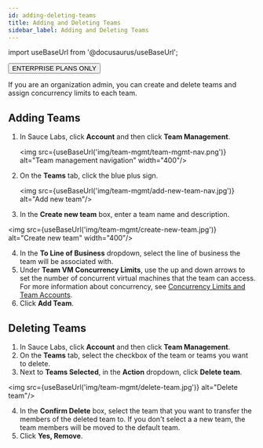 ```yaml
---
id: adding-deleting-teams
title: Adding and Deleting Teams
sidebar_label: Adding and Deleting Teams
---
```


import useBaseUrl from '@docusaurus/useBaseUrl';

<p><button class="badge-blue">ENTERPRISE PLANS ONLY</button></p>
If you are an organization admin, you can create and delete teams and assign concurrency limits to each team.

## Adding Teams

1. In Sauce Labs, click **Account** and then click **Team Management**.

   <img src={useBaseUrl('img/team-mgmt/team-mgmt-nav.png')} alt="Team management navigation" width="400"/>

2. On the **Teams** tab, click the blue plus sign.

   <img src={useBaseUrl('img/team-mgmt/add-new-team-nav.jpg')} alt="Add new team"/>


3. In the **Create new team** box, enter a team name and description.

<img src={useBaseUrl('img/team-mgmt/create-new-team.jpg')} alt="Create new team" width="400"/>

4. In the **To Line of Business** dropdown, select the line of business the team will be associated with.
5. Under **Team VM Concurrency Limits**, use the up and down arrows to set the number of concurrent virtual machines that the team can access. For more information about concurrency, see [Concurrency Limits and Team Accounts](/basics/acct-team-mgmt/concurrency-limits).
6. Click **Add Team**.

## Deleting Teams

1. In Sauce Labs, click **Account** and then click **Team Management**.
2. On the **Teams** tab, select the checkbox of the team or teams you want to delete.
3. Next to **Teams Selected**, in the **Action** dropdown, click **Delete team**.

<img src={useBaseUrl('img/team-mgmt/delete-team.jpg')} alt="Delete team"/>

4. In the **Confirm Delete** box, select the team that you want to transfer the members of the deleted team to. If you don't select a a new team, the team members will be moved to the default team.   
5. Click **Yes, Remove**.
